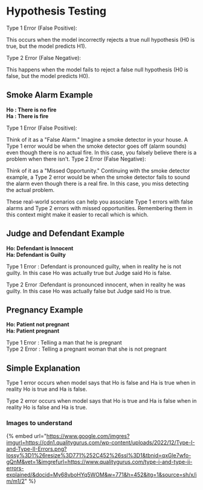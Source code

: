 # Hypothesis Testing

Type 1 Error (False Positive):

This occurs when the model incorrectly rejects a true null hypothesis (H0 is true, but the model predicts H1).

Type 2 Error (False Negative):

This happens when the model fails to reject a false null hypothesis (H0 is false, but the model predicts H0).

## Smoke Alarm Example

**Ho : There is no fire**  
**Ha : There is fire**

Type 1 Error (False Positive):

Think of it as a "False Alarm."
Imagine a smoke detector in your house. A Type 1 error would be when the smoke detector goes off (alarm sounds) even though there is no actual fire. In this case, you falsely believe there is a problem when there isn't.
Type 2 Error (False Negative):

Think of it as a "Missed Opportunity."
Continuing with the smoke detector example, a Type 2 error would be when the smoke detector fails to sound the alarm even though there is a real fire. In this case, you miss detecting the actual problem.

These real-world scenarios can help you associate Type 1 errors with false alarms and Type 2 errors with missed opportunities. Remembering them in this context might make it easier to recall which is which.

## Judge and Defendant Example

**Ho:  Defendant is Innocent**   
**Ha: Defendant is Guilty**

Type 1 Error : Defendant is pronounced guilty, when in reality he is not guilty. In this case Ho was actually true but Judge said Ho is false.

Type 2 Error :Defendant is pronounced innocent, when in reality he was guilty. In this case Ho was actually false but Judge said Ho is true.



## Pregnancy Example

**Ho: Patient not pregnant**   
**Ha: Patient pregnant**

Type 1 Error : Telling a man that he is pregnant  
Type 2 Error : Telling a pregnant woman that she is not pregnant

## Simple Explanation

Type 1 error occurs when model says that Ho is false and Ha is true when in reality Ho is true and Ha is false.

Type 2 error occurs when model says that Ho is true and Ha is false when in reality Ho is false and Ha is true.

### Images to understand

{% embed url="https://www.google.com/imgres?imgurl=https://cdn1.qualitygurus.com/wp-content/uploads/2022/12/Type-I-and-Type-II-Errors.png?lossy%3D1%26resize%3D771%252C452%26ssl%3D1&tbnid=qxGle7wfo-gQnM&vet=1&imgrefurl=https://www.qualitygurus.com/type-i-and-type-ii-errors-explained/&docid=My68vboHYq5WOM&w=771&h=452&itg=1&source=sh/x/im/m1/2" %}
